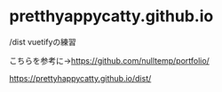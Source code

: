 # pretthyappycatty.github.io

/dist
vuetifyの練習

こちらを参考に→https://github.com/nulltemp/portfolio/

https://prettyhappycatty.github.io/dist/
